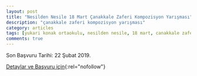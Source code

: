 ```yaml
---
layout: post
title: "Nesilden Nesile 18 Mart Çanakkale Zaferi Kompozisyon Yarışması"
description: "çanakkale zaferi kompozisyon yarışması"
category: articles
tags: [yukari konak ortaokulu, nesilden nesile, 18 mart, canakkale zaferi, kompozisyon yarismasi]
comments: true
---
```


Son Başvuru Tarihi: 22 Şubat 2019.

[Detaylar ve Başvuru için](https://www.guncel-egitim.org/nesilden-nesile-18-mart-canakkale-zaferi-kompozisyon-yarismasi/?utm_source=edebiyatyarismalari.com&utm_medium=affiliate){:rel="nofollow"}